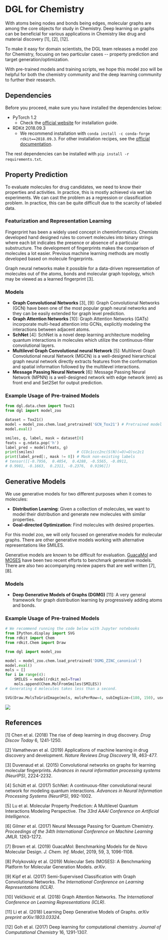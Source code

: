 # DGL for Chemistry

With atoms being nodes and bonds being edges, molecular graphs are among the core objects for study in Chemistry. 
Deep learning on graphs can be beneficial for various applications in Chemistry like drug and material discovery 
[1], [2], [12].

To make it easy for domain scientists, the DGL team releases a model zoo for Chemistry, focusing on two particular cases 
-- property prediction and target generation/optimization. 

With pre-trained models and training scripts, we hope this model zoo will be helpful for both
the chemistry community and the deep learning community to further their research.

## Dependencies

Before you proceed, make sure you have installed the dependencies below:
- PyTorch 1.2
    - Check the [official website](https://pytorch.org/) for installation guide.
- RDKit 2018.09.3
    - We recommend installation with `conda install -c conda-forge rdkit==2018.09.3`. For other installation recipes,
    see the [official documentation](https://www.rdkit.org/docs/Install.html).

The rest dependencies can be installed with `pip install -r requirements.txt`.

## Property Prediction

To evaluate molecules for drug candidates, we need to know their properties and activities. In practice, this is
mostly achieved via wet lab experiments. We can cast the problem as a regression or classification problem.
In practice, this can be quite difficult due to the scarcity of labeled data.

### Featurization and Representation Learning

Fingerprint has been a widely used concept in cheminformatics. Chemists developed hand designed rules to convert 
molecules into binary strings where each bit indicates the presence or absence of a particular substructure. The
development of fingerprints makes the comparison of molecules a lot easier. Previous machine learning methods are 
mostly developed based on molecule fingerprints.

Graph neural networks make it possible for a data-driven representation of molecules out of the atoms, bonds and 
molecular graph topology, which may be viewed as a learned fingerprint [3]. 

### Models
- **Graph Convolutional Networks** [3], [9]: Graph Convolutional Networks (GCN) have been one of the most popular graph 
neural networks and they can be easily extended for graph level prediction.
- **Graph Attention Networks** [10]: Graph Attention Networks (GATs) incorporate multi-head attention into GCNs,
explicitly modeling the interactions between adjacent atoms.
- **SchNet** [4]: SchNet is a novel deep learning architecture modeling quantum interactions in molecules which utilize 
the continuous-filter convolutional layers.   
- **Multilevel Graph Convolutional neural Network** [5]: Multilevel Graph Convolutional neural Network (MGCN) is a well-designed 
hierarchical graph neural network directly extracts features from the conformation and spatial information followed 
by the multilevel interactions.    
- **Message Passing Neural Network** [6]: Message Passing Neural Network (MPNN) is a well-designed network with edge network (enn) 
as front end and Set2Set for output prediction.

### Example Usage of Pre-trained Models

```python
from dgl.data.chem import Tox21
from dgl import model_zoo

dataset = Tox21()
model = model_zoo.chem.load_pretrained('GCN_Tox21') # Pretrained model loaded
model.eval()

smiles, g, label, mask = dataset[0]
feats = g.ndata.pop('h')
label_pred = model(feats, g)
print(smiles)                   # CCOc1ccc2nc(S(N)(=O)=O)sc2c1
print(label_pred[:, mask != 0]) # Mask non-existing labels
# tensor([[-0.7956,  0.4054,  0.4288, -0.5565, -0.0911,  
# 0.9981, -0.1663,  0.2311, -0.2376,  0.9196]])
```

## Generative Models

We use generative models for two different purposes when it comes to molecules:
- **Distribution Learning**: Given a collection of molecules, we want to model their distribution and generate new
molecules with similar properties.
- **Goal-directed Optimization**: Find molecules with desired properties.

For this model zoo, we will only focused on generative models for molecular graphs. There are other generative models 
working with alternative representations like SMILES. 

Generative models are known to be difficult for evaluation. [GuacaMol](https://github.com/BenevolentAI/guacamol) and
[MOSES](https://github.com/molecularsets/moses) have been two recent efforts to benchmark generative models. There
are also two accompanying review papers that are well written [7], [8].

### Models
- **Deep Generative Models of Graphs (DGMG)** [11]: A very general framework for graph distribution learning by 
progressively adding atoms and bonds.

### Example Usage of Pre-trained Models

```python
# We recommend running the code below with Jupyter notebooks
from IPython.display import SVG
from rdkit import Chem
from rdkit.Chem import Draw

from dgl import model_zoo

model = model_zoo.chem.load_pretrained('DGMG_ZINC_canonical')
model.eval()
mols = []
for i in range(4):
    SMILES = model(rdkit_mol=True)
    mols.append(Chem.MolFromSmiles(SMILES))
# Generating 4 molecules takes less than a second.

SVG(Draw.MolsToGridImage(mols, molsPerRow=4, subImgSize=(180, 150), useSVG=True))
```

![](https://s3.us-east-2.amazonaws.com/dgl.ai/model_zoo/drug_discovery/dgmg_model_zoo_example2.png)

## References

[1] Chen et al. (2018) The rise of deep learning in drug discovery. *Drug Discov Today* 6, 1241-1250.

[2] Vamathevan et al. (2019) Applications of machine learning in drug discovery and development. 
*Nature Reviews Drug Discovery* 18, 463-477.

[3] Duvenaud et al. (2015) Convolutional networks on graphs for learning molecular fingerprints. *Advances in neural 
information processing systems (NeurIPS)*, 2224-2232.

[4] Schütt et al. (2017) SchNet: A continuous-filter convolutional neural network for modeling quantum interactions. 
*Advances in Neural Information Processing Systems (NeurIPS)*, 992-1002.

[5] Lu et al. Molecular Property Prediction: A Multilevel Quantum Interactions Modeling Perspective. 
*The 33rd AAAI Conference on Artificial Intelligence*. 

[6] Gilmer et al. (2017) Neural Message Passing for Quantum Chemistry. *Proceedings of the 34th International Conference on 
Machine Learning* JMLR. 1263-1272.

[7] Brown et al. (2019) GuacaMol: Benchmarking Models for de Novo Molecular Design. *J. Chem. Inf. Model*, 2019, 59, 3, 
1096-1108.

[8] Polykovskiy et al. (2019) Molecular Sets (MOSES): A Benchmarking Platform for Molecular Generation Models. *arXiv*. 

[9] Kipf et al. (2017) Semi-Supervised Classification with Graph Convolutional Networks.
*The International Conference on Learning Representations (ICLR)*. 

[10] Veličković et al. (2018) Graph Attention Networks. 
*The International Conference on Learning Representations (ICLR)*. 

[11] Li et al. (2018) Learning Deep Generative Models of Graphs. *arXiv preprint arXiv:1803.03324*.

[12] Goh et al. (2017) Deep learning for computational chemistry. *Journal of Computational Chemistry* 16, 1291-1307.
